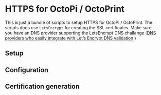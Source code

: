 # HTTPS for OctoPi / OctoPrint

This is just a bundle of scripts to setup HTTPS for OctoPi / OctoPrint. The scripts does use `LetsEncrypt` for creating the SSL certificates. Make sure you have an DNS provider supporting the LetsEncrypt DNS challange ([DNS providers who easily integrate with Let’s Encrypt DNS validation](https://community.letsencrypt.org/t/dns-providers-who-easily-integrate-with-lets-encrypt-dns-validation/86438) )

## Setup



## Configuration

## Certification generation 